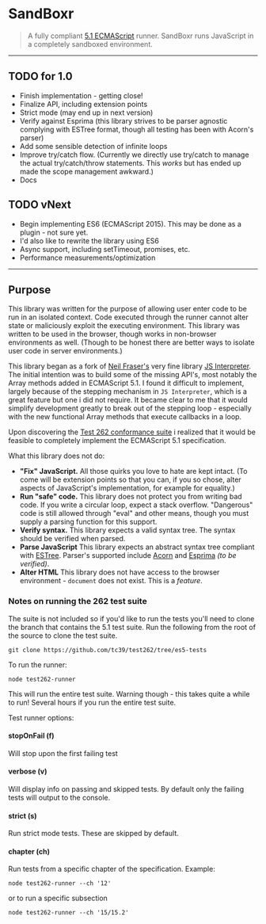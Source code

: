 # SandBoxr
> A fully compliant [5.1 ECMAScript](http://www.ecma-international.org/publications/standards/Ecma-262.htm) runner. SandBoxr runs JavaScript in a completely sandboxed environment.

-----

## TODO for 1.0
- Finish implementation - getting close!
- Finalize API, including extension points
- Strict mode (may end up in next version)
- Verify against Esprima (this library strives to be parser agnostic complying with ESTree format, though all testing has been with Acorn's parser)
- Add some sensible detection of infinite loops
- Improve try/catch flow. (Currently we directly use try/catch to manage the actual try/catch/throw statements. This *works* but has ended up made the scope management awkward.)
- Docs

## TODO vNext
- Begin implementing ES6 (ECMAScript 2015). This may be done as a plugin - not sure yet.
- I'd also like to rewrite the library using ES6
- Async support, including setTimeout, promises, etc.
- Performance measurements/optimization

-----

## Purpose

This library was written for the purpose of allowing user enter code to be run in an isolated context. Code executed through the runner cannot alter state or 
maliciously exploit the executing environment. This library was written to be used in the browser, though works in non-browser environments as well. 
(Though to be honest there are better ways to isolate user code in server environments.)

This library began as a fork of [Neil Fraser's](https://github.com/NeilFraser) very fine library [JS Interpreter](https://github.com/NeilFraser/JS-Interpreter).
The initial intention was to build some of the missing API's, most notably the Array methods added in ECMAScript 5.1. I found it difficult to implement, largely because
of the stepping mechanism in `JS Interpreter`, which is a great feature but one i did not require. It became clear to me that it would simplify development 
greatly to break out of the stepping loop - especially with the new functional Array methods that execute callbacks in a loop. 

Upon discovering the [Test 262 conformance suite](https://github.com/tc39/test262/tree/es5-tests) i realized that it would be feasible to completely 
implement the ECMAScript 5.1 specification.


What this library does not do:
- **"Fix" JavaScript.** All those quirks you love to hate are kept intact. (To come will be extension points so that you can, if you so chose, alter aspects of JavaScript's implementation, for example for equality.)
- **Run "safe" code.** This library does not protect you from writing bad code. If you write a circular loop, expect a stack overflow. "Dangerous" code is still allowed through "eval" and other means, though you must supply a parsing function for this support.
- **Verify syntax.** This library expects a valid syntax tree. The syntax should be verified when parsed.
- **Parse JavaScript** This library expects an abstract syntax tree compliant with [ESTree](https://github.com/estree/estree). Parser's supported include [Acorn](https://github.com/marijnh/acorn) and [Esprima](https://github.com/jquery/esprima) *(to be verified)*.
- **Alter HTML** This library does not have access to the browser environment - `document` does not exist. This is a *feature*.

### Notes on running the 262 test suite
The suite is not included so if you'd like to run the tests you'll need to clone the branch that contains the 5.1 test suite. Run the following from the root 
of the source to clone the test suite.

```shell
git clone https://github.com/tc39/test262/tree/es5-tests
```

To run the runner:

```shell
node test262-runner
```

This will run the entire test suite. Warning though - this takes quite a while to run! Several hours if you run the entire test suite.

Test runner options:

#### stopOnFail (f)
Will stop upon the first failing test

#### verbose (v)
Will display info on passing and skipped tests. By default only the failing tests will output to the console.

#### strict (s)
Run strict mode tests. These are skipped by default.

#### chapter (ch)
Run tests from a specific chapter of the specification. Example:

```shell
node test262-runner --ch '12'
```

or to run a specific subsection

```shell
node test262-runner --ch '15/15.2'
```
